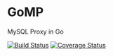 GoMP
====

MySQL Proxy in Go

[![Build Status](https://drone.io/github.com/MPjct/GoMP/status.png)](https://drone.io/github.com/MPjct/GoMP/latest)
[![Coverage Status](https://coveralls.io/repos/MPjct/GoMP/badge.png)](https://coveralls.io/r/MPjct/GoMP)
